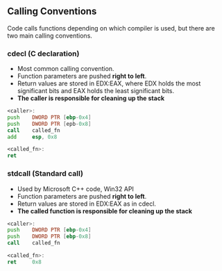 ## Calling Conventions

Code calls functions depending on which compiler is used, but there are two main calling conventions.

### cdecl (C declaration)
- Most common calling convention.
- Function parameters are pushed **right to left**.
- Return values are stored in EDX:EAX, where EDX holds the most significant bits and EAX holds the least significant bits.
- **The caller is responsible for cleaning up the stack**
```asm
<caller>:
push    DWORD PTR [ebp-0x4]
push    DWORD PTR [epb-0x8]
call    called_fn
add     esp, 0x8

<called_fn>:
ret
```

### stdcall (Standard call)
- Used by Microsoft C++ code, Win32 API
- Function parameters are pushed **right to left**.
- Return values are stored in EDX:EAX as in cdecl.
- **The called function is responsible for cleaning up the stack**
```asm
<caller>:
push    DWORD PTR [ebp-0x4]
push    DWORD PTR [ebp-0x8]
call    called_fn

<called_fn>:
ret     0x8
```
